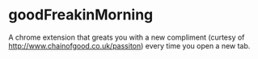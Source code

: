 # goodFreakinMorning
A chrome extension that greats you with a new compliment (curtesy of http://www.chainofgood.co.uk/passiton) every time you open a new tab.
